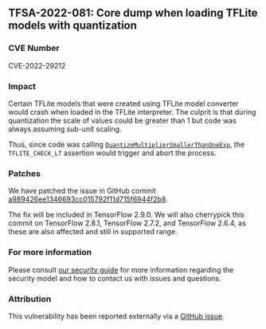 ## TFSA-2022-081: Core dump when loading TFLite models with quantization

### CVE Number
CVE-2022-29212

### Impact
Certain TFLite models that were created using TFLite model converter would crash when loaded in the TFLite interpreter. The culprit is that during quantization the scale of values could be greater than 1 but code was always assuming sub-unit scaling.

Thus, since code was calling [`QuantizeMultiplierSmallerThanOneExp`](https://github.com/galeone/tensorflow/blob/f3b9bf4c3c0597563b289c0512e98d4ce81f886e/tensorflow/lite/kernels/internal/quantization_util.cc#L114-L123), the `TFLITE_CHECK_LT` assertion would trigger and abort the process.

### Patches
We have patched the issue in GitHub commit [a989426ee1346693cc015792f11d715f6944f2b8](https://github.com/galeone/tensorflow/commit/a989426ee1346693cc015792f11d715f6944f2b8).

The fix will be included in TensorFlow 2.9.0. We will also cherrypick this commit on TensorFlow 2.8.1, TensorFlow 2.7.2, and TensorFlow 2.6.4, as these are also affected and still in supported range.

### For more information
Please consult [our security guide](https://github.com/galeone/tensorflow/blob/master/SECURITY.md) for more information regarding the security model and how to contact us with issues and questions.

### Attribution
This vulnerability has been reported externally via a [GitHub issue](https://github.com/galeone/tensorflow/issues/43661).
